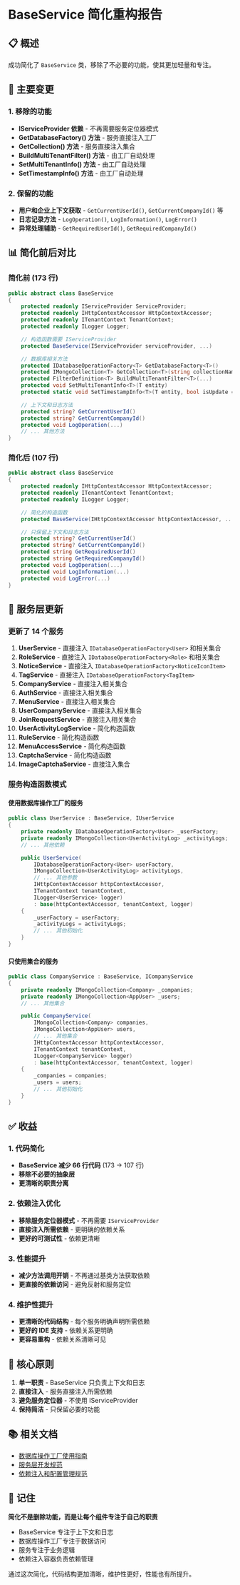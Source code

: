 # BaseService 简化重构报告

## 📋 概述

成功简化了 `BaseService` 类，移除了不必要的功能，使其更加轻量和专注。

## 🔄 主要变更

### 1. 移除的功能

- **IServiceProvider 依赖** - 不再需要服务定位器模式
- **GetDatabaseFactory<T>() 方法** - 服务直接注入工厂
- **GetCollection<T>() 方法** - 服务直接注入集合
- **BuildMultiTenantFilter() 方法** - 由工厂自动处理
- **SetMultiTenantInfo() 方法** - 由工厂自动处理
- **SetTimestampInfo() 方法** - 由工厂自动处理

### 2. 保留的功能

- **用户和企业上下文获取** - `GetCurrentUserId()`, `GetCurrentCompanyId()` 等
- **日志记录方法** - `LogOperation()`, `LogInformation()`, `LogError()`
- **异常处理辅助** - `GetRequiredUserId()`, `GetRequiredCompanyId()`

## 📊 简化前后对比

### 简化前 (173 行)
```csharp
public abstract class BaseService
{
    protected readonly IServiceProvider ServiceProvider;
    protected readonly IHttpContextAccessor HttpContextAccessor;
    protected readonly ITenantContext TenantContext;
    protected readonly ILogger Logger;

    // 构造函数需要 IServiceProvider
    protected BaseService(IServiceProvider serviceProvider, ...)

    // 数据库相关方法
    protected IDatabaseOperationFactory<T> GetDatabaseFactory<T>()
    protected IMongoCollection<T> GetCollection<T>(string collectionName)
    protected FilterDefinition<T> BuildMultiTenantFilter<T>(...)
    protected void SetMultiTenantInfo<T>(T entity)
    protected static void SetTimestampInfo<T>(T entity, bool isUpdate = false)

    // 上下文和日志方法
    protected string? GetCurrentUserId()
    protected string? GetCurrentCompanyId()
    protected void LogOperation(...)
    // ... 其他方法
}
```

### 简化后 (107 行)
```csharp
public abstract class BaseService
{
    protected readonly IHttpContextAccessor HttpContextAccessor;
    protected readonly ITenantContext TenantContext;
    protected readonly ILogger Logger;

    // 简化的构造函数
    protected BaseService(IHttpContextAccessor httpContextAccessor, ...)

    // 只保留上下文和日志方法
    protected string? GetCurrentUserId()
    protected string? GetCurrentCompanyId()
    protected string GetRequiredUserId()
    protected string GetRequiredCompanyId()
    protected void LogOperation(...)
    protected void LogInformation(...)
    protected void LogError(...)
}
```

## 🔧 服务层更新

### 更新了 14 个服务

1. **UserService** - 直接注入 `IDatabaseOperationFactory<User>` 和相关集合
2. **RoleService** - 直接注入 `IDatabaseOperationFactory<Role>` 和相关集合
3. **NoticeService** - 直接注入 `IDatabaseOperationFactory<NoticeIconItem>`
4. **TagService** - 直接注入 `IDatabaseOperationFactory<TagItem>`
5. **CompanyService** - 直接注入相关集合
6. **AuthService** - 直接注入相关集合
7. **MenuService** - 直接注入相关集合
8. **UserCompanyService** - 直接注入相关集合
9. **JoinRequestService** - 直接注入相关集合
10. **UserActivityLogService** - 简化构造函数
11. **RuleService** - 简化构造函数
12. **MenuAccessService** - 简化构造函数
13. **CaptchaService** - 简化构造函数
14. **ImageCaptchaService** - 直接注入集合

### 服务构造函数模式

#### 使用数据库操作工厂的服务
```csharp
public class UserService : BaseService, IUserService
{
    private readonly IDatabaseOperationFactory<User> _userFactory;
    private readonly IMongoCollection<UserActivityLog> _activityLogs;
    // ... 其他依赖

    public UserService(
        IDatabaseOperationFactory<User> userFactory,
        IMongoCollection<UserActivityLog> activityLogs,
        // ... 其他参数
        IHttpContextAccessor httpContextAccessor,
        ITenantContext tenantContext,
        ILogger<UserService> logger)
        : base(httpContextAccessor, tenantContext, logger)
    {
        _userFactory = userFactory;
        _activityLogs = activityLogs;
        // ... 其他初始化
    }
}
```

#### 只使用集合的服务
```csharp
public class CompanyService : BaseService, ICompanyService
{
    private readonly IMongoCollection<Company> _companies;
    private readonly IMongoCollection<AppUser> _users;
    // ... 其他集合

    public CompanyService(
        IMongoCollection<Company> companies,
        IMongoCollection<AppUser> users,
        // ... 其他集合
        IHttpContextAccessor httpContextAccessor,
        ITenantContext tenantContext,
        ILogger<CompanyService> logger)
        : base(httpContextAccessor, tenantContext, logger)
    {
        _companies = companies;
        _users = users;
        // ... 其他初始化
    }
}
```

## ✅ 收益

### 1. 代码简化
- **BaseService 减少 66 行代码** (173 → 107 行)
- **移除不必要的抽象层**
- **更清晰的职责分离**

### 2. 依赖注入优化
- **移除服务定位器模式** - 不再需要 `IServiceProvider`
- **直接注入所需依赖** - 更明确的依赖关系
- **更好的可测试性** - 依赖更清晰

### 3. 性能提升
- **减少方法调用开销** - 不再通过基类方法获取依赖
- **更直接的依赖访问** - 避免反射和服务定位

### 4. 维护性提升
- **更清晰的代码结构** - 每个服务明确声明所需依赖
- **更好的 IDE 支持** - 依赖关系更明确
- **更容易重构** - 依赖关系清晰可见

## 🎯 核心原则

1. **单一职责** - BaseService 只负责上下文和日志
2. **直接注入** - 服务直接注入所需依赖
3. **避免服务定位器** - 不使用 IServiceProvider
4. **保持简洁** - 只保留必要的功能

## 📚 相关文档

- [数据库操作工厂使用指南](mdc:docs/features/DATABASE-OPERATION-FACTORY-GUIDE.md)
- [服务层开发规范](mdc:.cursor/rules/service-layer.mdc)
- [依赖注入和配置管理规范](mdc:.cursor/rules/dependency-injection-config.mdc)

## 🎯 记住

**简化不是删除功能，而是让每个组件专注于自己的职责**

- BaseService 专注于上下文和日志
- 数据库操作工厂专注于数据访问
- 服务专注于业务逻辑
- 依赖注入容器负责依赖管理

通过这次简化，代码结构更加清晰，维护性更好，性能也有所提升。
